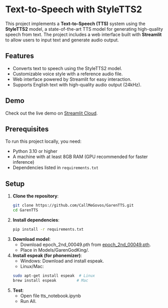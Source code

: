 # Text-to-Speech with StyleTTS2

This project implements a **Text-to-Speech (TTS)** system using the **StyleTTS2** model, a state-of-the-art TTS model for generating high-quality speech from text. The project includes a web interface built with **Streamlit** to allow users to input text and generate audio output.

## Features
- Converts text to speech using the StyleTTS2 model.
- Customizable voice style with a reference audio file.
- Web interface powered by Streamlit for easy interaction.
- Supports English text with high-quality audio output (24kHz).

## Demo
Check out the live demo on [Streamlit Cloud](https://garentts-d8qzvnzumfrbyyasqqpycw.streamlit.app/).

## Prerequisites
To run this project locally, you need:
- Python 3.10 or higher
- A machine with at least 8GB RAM (GPU recommended for faster inference)
- Dependencies listed in `requirements.txt`

## Setup
1. **Clone the repository**:
   ```bash
   git clone https://github.com/CallMeGovos/GarenTTS.git
   cd GarenTTS
2. **Install dependencies**:
   ```bash
   pip install -r requirements.txt
3. **Download model**:
   - Download epoch_2nd_00049.pth from [epoch_2nd_00049.pth](https://drive.google.com/drive/folders/1ez4TktS_nEU7NxJjN4D4aZnImOai6QUT).
   - Place in Models/GarenGodKing/.
4. **Install espeak (for phonemizer)**:
   - Windows: Download and install espeak.
   - Linux/Mac:
   ```bash
   sudo apt-get install espeak  # Linux
   brew install espeak         # Mac
5. **Test**:
   - Open file tts_notebook.ipynb
   - Run All.